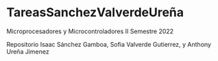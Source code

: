 # TareasSanchezValverdeUreña
Microprocesadores y Microcontroladores II Semestre 2022

Repositorio Isaac Sánchez Gamboa, Sofia Valverde Gutierrez, y Anthony Ureña Jimenez
